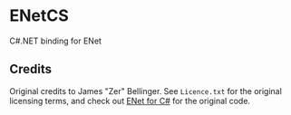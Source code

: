 # ENetCS
C#.NET binding for ENet

## Credits
Original credits to James "Zer" Bellinger. See `Licence.txt` for the original licensing terms,
and check out [ENet for C#](http://www.zer7.com/software/enetcs) for the original code.

